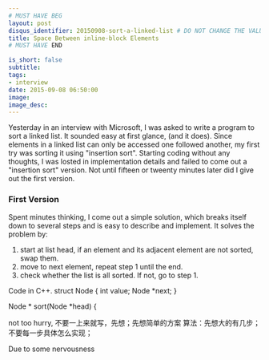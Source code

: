 ```yaml
---
# MUST HAVE BEG
layout: post
disqus_identifier: 20150908-sort-a-linked-list # DO NOT CHANGE THE VALUE ONCE SET
title: Space Between inline-block Elements
# MUST HAVE END

is_short: false
subtitle:
tags: 
- interview
date: 2015-09-08 06:50:00
image: 
image_desc: 
---
```


Yesterday in an interview with Microsoft, I was asked to write a program to sort
a linked list. It sounded easy at first glance, (and it does). Since elements in a
linked list can only be accessed one followed another, my first try was sorting it
using "insertion sort". Starting coding without any thoughts, I was losted in implementation
details and failed to come out a "insertion sort" version. Not until fifteen or tweenty minutes later did I give out the first version.

### First Version
Spent minutes thinking, I come out a simple solution, which breaks itself down to
several steps and is easy to describe and implement. It solves the problem by:

1. start at list head, if an element and its adjacent element are not sorted, swap
them.
2. move to next element, repeat step 1 until the end.
3. check whether the list is all sorted. If not, go to step 1.

Code in C++.
struct Node {
  int value;
  Node *next;
}

Node * sort(Node *head) {





not too hurry, 不要一上来就写，先想；先想简单的方案
算法：先想大的有几步；不要每一步具体怎么实现；


Due to some nervousness